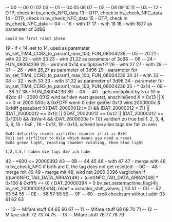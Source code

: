 -- 00 --
00
01
02
03
-- 01 --
04
05
06
07
-- 02 --
08
09
10
11
-- 03 --
12 - OTP, check in bv_check_NFC_data
13 - OTP, check in bv_check_NFC_data
14 - OTP, check in bv_check_NFC_data
15 - OTP, check in bv_check_NFC_data
-- 04 --
16 - with 17
17 - with 18
18 - with 16,17 as parameter of 3d96

    could be first roast phase
19 - if < 14, set to 14, used as parameter bv_set_TIM4_CCR3_to_param1_max_100, FUN_08004236
-- 05 --
20
21 - with 22
22 - with 23
23 - with 21,22 as parameter of 3d96
-- 06 --
24 - FUN_08004236
25 - wird mit 0x14 multipliziert?!
26 - with 27
27 - with 28
-- 07 --
28 - with 26,27 as parameter of 3d96
29 - parameter für bv_set_TIM4_CCR3_to_param1_max_100, FUN_08004236
30
31 - with 33
-- 08 --
32 - with 33
33 - with 31,32 as parameter of 3d96
34 - parameter für bv_set_TIM4_CCR3_to_param1_max_100, FUN_08004236
35 - * 0x14
-- 09 --
36
37
38 - FUN_08004236
39
-- 0A --
40 - gets multiplied by 5 or 10 in 42dc
41 - 2000 0012 wird auf den wert gesetzt, anschließend X > 0x13 || X == 0 => 2000 000c & 0xFDFF
    wenn 0 oder grö0er 0x13 wird 2000000c & 0xfdff gesäubert
         ((((DAT_20000012 != 0) && (DAT_20000012 < 7)) || (DAT_20000012 == 0xf)) || ((DAT_20000012 == 0x12 || (DAT_20000012 == 0x13)))) && ((bVar4 && (DAT_2000000e != 1)))
         validiert zu true bei 1, 2, 3, 4, 5, 6, 15 - 0xF , 18 - 0x12, 19 - 0x13, scheint bei allen tags der fall zu sein

    0x0f definitly resets airfilter counter if it is 0x0f
    0x11 set airfilter to 0x1e which means you need a reset
    0x0a green light, roasting chamber rotating, then blue light
    
    1,2,4,5,f haben die tags die ich habe
42 - *600 <= 20000392
43
-- 0B --
44
45
46 - with 47
47 - merge with 46 in bv_check_NFC
    if both are 0, the tag does not get resetted
-- 0C --
48 - merge mit 49
49 - merge mit 48, wird mit 2000 0396 verglichen
        if (((uint)NFC_TAG_DATA_ARRAY[49] + (uint)NFC_TAG_DATA_ARRAY[48] * 0x100 & 0xffff) == 0) {
            DAT_20000394 = 0
            bv_set_statemachine_flag(4);
            bv_set_2000000f(0x14);
            bVar1 = actuator_shift_values; }
50
51
-- 0D --
52
53
54
55
-- 0E --
56
57
58
59
-- 0F --
60 - crc8 checksum without addr 03
61
62
63





-- 10 -- Mifare stuff
64
65
66
67
-- 11 -- Mifare stuff
68
69
70
71
-- 12 -- Mifare stuff
72
73
74
75
-- 13 -- Mifare stuff
76
77
78
79

